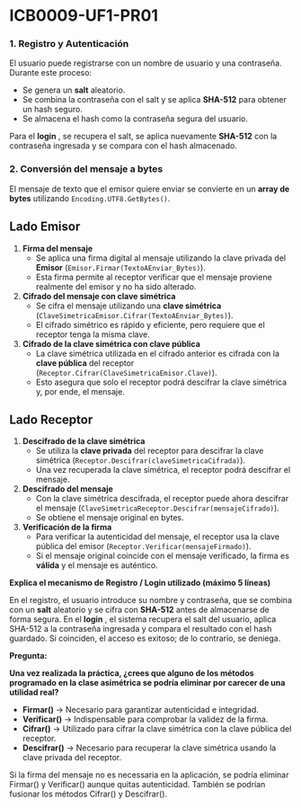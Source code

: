 # ICB0009-UF1-PR01

### 1. **Registro y Autenticación**

El usuario puede registrarse con un nombre de usuario y una contraseña. Durante este proceso:

* Se genera un **salt** aleatorio.
* Se combina la contraseña con el salt y se aplica **SHA-512** para obtener un hash seguro.
* Se almacena el hash como la contraseña segura del usuario.

Para el  **login** , se recupera el salt, se aplica nuevamente **SHA-512** con la contraseña ingresada y se compara con el hash almacenado.

### 2. **Conversión del mensaje a bytes**

El mensaje de texto que el emisor quiere enviar se convierte en un **array de bytes** utilizando `Encoding.UTF8.GetBytes()`.

## **Lado Emisor**

1. **Firma del mensaje**
   * Se aplica una firma digital al mensaje utilizando la clave privada del **Emisor** (`Emisor.Firmar(TextoAEnviar_Bytes)`).
   * Esta firma permite al receptor verificar que el mensaje proviene realmente del emisor y no ha sido alterado.
2. **Cifrado del mensaje con clave simétrica**
   * Se cifra el mensaje utilizando una **clave simétrica** (`ClaveSimetricaEmisor.Cifrar(TextoAEnviar_Bytes)`).
   * El cifrado simétrico es rápido y eficiente, pero requiere que el receptor tenga la misma clave.
3. **Cifrado de la clave simétrica con clave pública**
   * La clave simétrica utilizada en el cifrado anterior es cifrada con la **clave pública** del receptor (`Receptor.Cifrar(ClaveSimetricaEmisor.Clave)`).
   * Esto asegura que solo el receptor podrá descifrar la clave simétrica y, por ende, el mensaje.

## **Lado Receptor**

1. **Descifrado de la clave simétrica**
   * Se utiliza la **clave privada** del receptor para descifrar la clave simétrica (`Receptor.Descifrar(claveSimetricaCifrada)`).
   * Una vez recuperada la clave simétrica, el receptor podrá descifrar el mensaje.
2. **Descifrado del mensaje**
   * Con la clave simétrica descifrada, el receptor puede ahora descifrar el mensaje (`ClaveSimetricaReceptor.Descifrar(mensajeCifrado)`).
   * Se obtiene el mensaje original en bytes.
3. **Verificación de la firma**
   * Para verificar la autenticidad del mensaje, el receptor usa la clave pública del emisor (`Receptor.Verificar(mensajeFirmado)`).
   * Si el mensaje original coincide con el mensaje verificado, la firma es **válida** y el mensaje es auténtico.

**Explica el mecanismo de Registro / Login utilizado (máximo 5 líneas)**

En el registro, el usuario introduce su nombre y contraseña, que se combina con un **salt** aleatorio y se cifra con **SHA-512** antes de almacenarse de forma segura. En el  **login** , el sistema recupera el salt del usuario, aplica SHA-512 a la contraseña ingresada y compara el resultado con el hash guardado. Si coinciden, el acceso es exitoso; de lo contrario, se deniega.

**Pregunta:**

**Una vez
realizada la práctica, ¿crees que alguno de los métodos programado en la clase
asimétrica se podría eliminar por carecer de una utilidad real?**

* **Firmar()** → Necesario para garantizar autenticidad e integridad.
* **Verificar()** → Indispensable para comprobar la validez de la firma.
* **Cifrar()** → Utilizado para cifrar la clave simétrica con la clave pública del receptor.
* **Descifrar()** → Necesario para recuperar la clave simétrica usando la clave privada del receptor.

Si la firma del mensaje no es necessaria en la aplicación, se podría eliminar Firmar() y Verificar() aunque quitas autenticidad. También se podrían fusionar los métodos Cifrar() y Descifrar().
